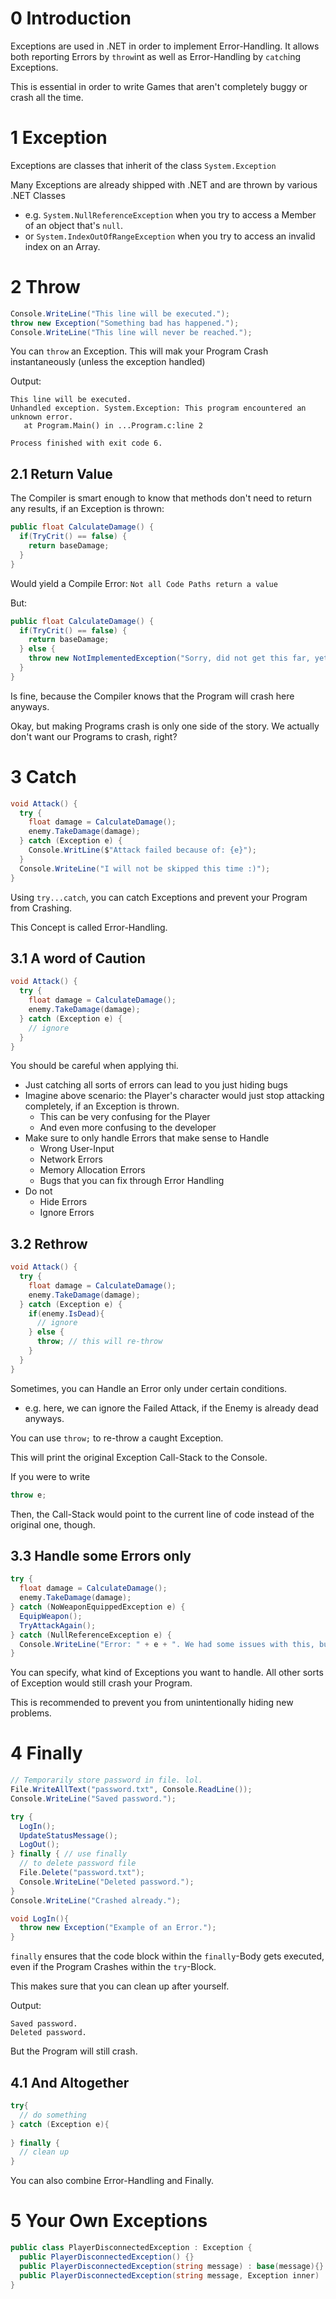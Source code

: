 # 0 Introduction

Exceptions are used in .NET in order to implement Error-Handling. It allows both reporting Errors by `throw`int as well as Error-Handling by `catch`ing Exceptions.

This is essential in order to write Games that aren't completely buggy or crash all the time.

# 1 Exception

Exceptions are classes that inherit of the class `System.Exception`

Many Exceptions are already shipped with .NET and are thrown by various .NET Classes
- e.g. `System.NullReferenceException` when you try to access a Member of an object that's `null`.
- or `System.IndexOutOfRangeException` when you try to access an invalid index on an Array.

# 2 Throw

```cs
Console.WriteLine("This line will be executed.");
throw new Exception("Something bad has happened.");
Console.WriteLine("This line will never be reached.");
```

You can `throw` an Exception. This will mak your Program Crash instantaneously (unless the exception handled)

Output:
```
This line will be executed.
Unhandled exception. System.Exception: This program encountered an unknown error.
   at Program.Main() in ...Program.c:line 2

Process finished with exit code 6.
```

## 2.1 Return Value

The Compiler is smart enough to know that methods don't need to return any results, if an Exception is thrown:

```cs
public float CalculateDamage() {
  if(TryCrit() == false) {
    return baseDamage;
  }
}
```

Would yield a Compile Error: `Not all Code Paths return a value`

But:


```cs
public float CalculateDamage() {
  if(TryCrit() == false) {
    return baseDamage;
  } else {
    throw new NotImplementedException("Sorry, did not get this far, yet.");
  }
}
```

Is fine, because the Compiler knows that the Program will crash here anyways.

Okay, but making Programs crash is only one side of the story. We actually don't want our Programs to crash, right?

# 3 Catch


```cs
void Attack() {
  try {
    float damage = CalculateDamage();
    enemy.TakeDamage(damage);
  } catch (Exception e) {
    Console.WritLine($"Attack failed because of: {e}");
  }
  Console.WriteLine("I will not be skipped this time :)");
}
```

Using `try...catch`, you can catch Exceptions and prevent your Program from Crashing.

This Concept is called Error-Handling. 

## 3.1 A word of Caution

```cs
void Attack() {
  try {
    float damage = CalculateDamage();
    enemy.TakeDamage(damage);
  } catch (Exception e) {
    // ignore
  }
}
```

You should be careful when applying thi.
- Just catching all sorts of errors can lead to you just hiding bugs
- Imagine above scenario: the Player's character would just stop attacking completely, if an Exception is thrown.
  - This can be very confusing for the Player
  - And even more confusing to the developer
- Make sure to only handle Errors that make sense to Handle
  - Wrong User-Input
  - Network Errors
  - Memory Allocation Errors
  - Bugs that you can fix through Error Handling
- Do not
  - Hide Errors
  - Ignore Errors

## 3.2 Rethrow

```cs
void Attack() {
  try {
    float damage = CalculateDamage();
    enemy.TakeDamage(damage);
  } catch (Exception e) {
    if(enemy.IsDead){
      // ignore
    } else {
      throw; // this will re-throw
    }
  }
}
```

Sometimes, you can Handle an Error only under certain conditions.
- e.g. here, we can ignore the Failed Attack, if the Enemy is already dead anyways.

You can use `throw;` to re-throw a caught Exception.

This will print the original Exception Call-Stack to the Console.

If you were to write
```cs
throw e;
```
Then, the Call-Stack would point to the current line of code instead of the original one, though.

## 3.3 Handle some Errors only

```cs
try {
  float damage = CalculateDamage();
  enemy.TakeDamage(damage);
} catch (NoWeaponEquippedException e) {
  EquipWeapon();
  TryAttackAgain();
} catch (NullReferenceException e) {
  Console.WriteLine("Error: " + e + ". We had some issues with this, but were not able to fix it. Preventing a crash here.");
}
```

You can specify, what kind of Exceptions you want to handle. All other sorts of Exception would still crash your Program.

This is recommended to prevent you from unintentionally hiding new problems.

# 4 Finally

```cs
// Temporarily store password in file. lol.
File.WriteAllText("password.txt", Console.ReadLine());
Console.WriteLine("Saved password.");

try {
  LogIn();
  UpdateStatusMessage();
  LogOut();
} finally { // use finally
  // to delete password file
  File.Delete("password.txt");
  Console.WriteLine("Deleted password.");
}
Console.WriteLine("Crashed already.");
```

```cs
void LogIn(){
  throw new Exception("Example of an Error.");
}
```

`finally` ensures that the code block within the `finally`-Body gets executed, even if the Program Crashes within the `try`-Block.

This makes sure that you can clean up after yourself.

Output:
```
Saved password.
Deleted password.
```

But the Program will still crash.

## 4.1 And Altogether
```cs
try{
  // do something
} catch (Exception e){
  
} finally {
  // clean up
}
```
You can also combine Error-Handling and Finally.

# 5 Your Own Exceptions

```cs
public class PlayerDisconnectedException : Exception {
  public PlayerDisconnectedException() {}
  public PlayerDisconnectedException(string message) : base(message){}
  public PlayerDisconnectedException(string message, Exception inner) : base(message, inner){}
}
```
